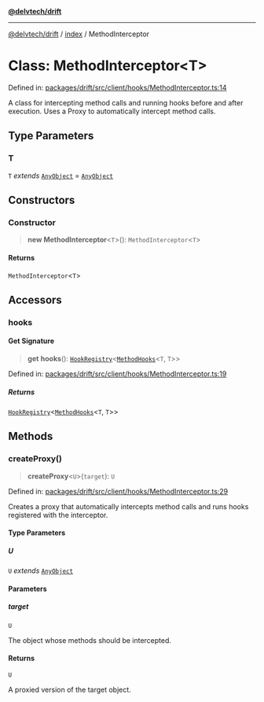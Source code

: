 [**@delvtech/drift**](../../README.md)

***

[@delvtech/drift](../../README.md) / [index](../README.md) / MethodInterceptor

# Class: MethodInterceptor\<T\>

Defined in: [packages/drift/src/client/hooks/MethodInterceptor.ts:14](https://github.com/delvtech/drift/blob/95370f81f9813e8d583ed884b0b07657be0d8f2c/packages/drift/src/client/hooks/MethodInterceptor.ts#L14)

A class for intercepting method calls and running hooks before and after
execution. Uses a Proxy to automatically intercept method calls.

## Type Parameters

### T

`T` *extends* [`AnyObject`](../type-aliases/AnyObject.md) = [`AnyObject`](../type-aliases/AnyObject.md)

## Constructors

### Constructor

> **new MethodInterceptor**\<`T`\>(): `MethodInterceptor`\<`T`\>

#### Returns

`MethodInterceptor`\<`T`\>

## Accessors

### hooks

#### Get Signature

> **get** **hooks**(): [`HookRegistry`](../interfaces/HookRegistry.md)\<[`MethodHooks`](../type-aliases/MethodHooks.md)\<`T`, `T`\>\>

Defined in: [packages/drift/src/client/hooks/MethodInterceptor.ts:19](https://github.com/delvtech/drift/blob/95370f81f9813e8d583ed884b0b07657be0d8f2c/packages/drift/src/client/hooks/MethodInterceptor.ts#L19)

##### Returns

[`HookRegistry`](../interfaces/HookRegistry.md)\<[`MethodHooks`](../type-aliases/MethodHooks.md)\<`T`, `T`\>\>

## Methods

### createProxy()

> **createProxy**\<`U`\>(`target`): `U`

Defined in: [packages/drift/src/client/hooks/MethodInterceptor.ts:29](https://github.com/delvtech/drift/blob/95370f81f9813e8d583ed884b0b07657be0d8f2c/packages/drift/src/client/hooks/MethodInterceptor.ts#L29)

Creates a proxy that automatically intercepts method calls and runs
hooks registered with the interceptor.

#### Type Parameters

##### U

`U` *extends* [`AnyObject`](../type-aliases/AnyObject.md)

#### Parameters

##### target

`U`

The object whose methods should be intercepted.

#### Returns

`U`

A proxied version of the target object.
